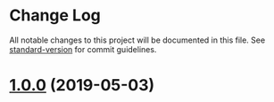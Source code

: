 # Change Log

All notable changes to this project will be documented in this file. See [standard-version](https://github.com/conventional-changelog/standard-version) for commit guidelines.

<a name="1.0.0"></a>
# [1.0.0](https://github.com/moxystudio/react-promiseful/compare/v1.0.1...v1.0.0) (2019-05-03)
